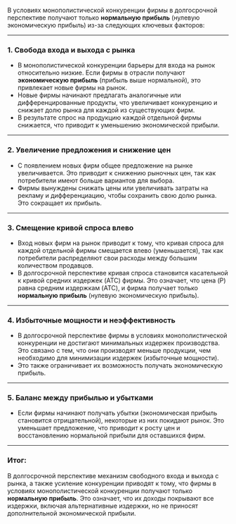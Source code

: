 В условиях монополистической конкуренции фирмы в долгосрочной перспективе получают только **нормальную прибыль** (нулевую экономическую прибыль) из-за следующих ключевых факторов:

---

### 1. **Свобода входа и выхода с рынка**
   - В монополистической конкуренции барьеры для входа на рынок относительно низкие. Если фирмы в отрасли получают **экономическую прибыль** (прибыль выше нормальной), это привлекает новые фирмы на рынок.
   - Новые фирмы начинают предлагать аналогичные или дифференцированные продукты, что увеличивает конкуренцию и снижает долю рынка для каждой из существующих фирм.
   - В результате спрос на продукцию каждой отдельной фирмы снижается, что приводит к уменьшению экономической прибыли.

---

### 2. **Увеличение предложения и снижение цен**
   - С появлением новых фирм общее предложение на рынке увеличивается. Это приводит к снижению рыночных цен, так как потребители имеют больше вариантов для выбора.
   - Фирмы вынуждены снижать цены или увеличивать затраты на рекламу и дифференциацию, чтобы сохранить свою долю рынка. Это сокращает их прибыль.

---

### 3. **Смещение кривой спроса влево**
   - Вход новых фирм на рынок приводит к тому, что кривая спроса для каждой отдельной фирмы смещается влево (уменьшается), так как потребители распределяют свои расходы между большим количеством продавцов.
   - В долгосрочной перспективе кривая спроса становится касательной к кривой средних издержек (ATC) фирмы. Это означает, что цена (P) равна средним издержкам (ATC), и фирма получает только **нормальную прибыль** (нулевую экономическую прибыль).

---

### 4. **Избыточные мощности и неэффективность**
   - В долгосрочной перспективе фирмы в условиях монополистической конкуренции не достигают минимальных издержек производства. Это связано с тем, что они производят меньше продукции, чем необходимо для минимизации издержек (избыточные мощности).
   - Это также ограничивает их возможность получать экономическую прибыль.

---

### 5. **Баланс между прибылью и убытками**
   - Если фирмы начинают получать убытки (экономическая прибыль становится отрицательной), некоторые из них покидают рынок. Это уменьшает предложение, что приводит к росту цен и восстановлению нормальной прибыли для оставшихся фирм.

---

### Итог:
В долгосрочной перспективе механизм свободного входа и выхода с рынка, а также усиление конкуренции приводят к тому, что фирмы в условиях монополистической конкуренции получают только **нормальную прибыль**. Это означает, что их доходы покрывают все издержки, включая альтернативные издержки, но не приносят дополнительной экономической прибыли.